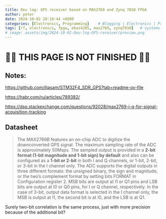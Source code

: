 ```yaml
---
title: Dev log: GPS receiver based on MAX2769 and Zynq 7010 FPGA
author: peter
date: 2024-10-02 20:10:44 +0800
categories: [Electronics, Programming]    # Blogging | Electronics | Programming | Mechanical | SelfHosting
tags: [rf, electronics, fpga, ebaz4205, max2769, zynq7010]   # systems | embedded | rf | microwave | electronics | solidworks | automation | tip
# image: assets/img/2024-10-02-Dev-log-GPS-receiver/preview.png
---
```


# 🚧🚧 THIS PAGE IS NOT FINISHED 🚧🚧

## Notes:

https://github.com/iliasam/STM32F4_SDR_GPS?tab=readme-ov-file

https://habr.com/ru/articles/789382/

https://dsp.stackexchange.com/questions/92028/max2769-i-q-for-signal-acquisition-tracking

## Datasheet

> The MAX2769B features an on-chip ADC to digitize the
> downconverted GPS signal. The maximum sampling
> rate of the ADC is approximately 50Msps. The sampled
> output is provided in a **2-bit format (1-bit magnitude and
> 1-bit sign) by default** and also can be configured as a
> **1-bit or 2-bit** in both I and Q channels, or 1-bit, 2-bit, or
> 3-bit in the I channel only. The ADC supports the digital
> outputs in three different formats: the unsigned binary,
> the sign and magnitude, or the two’s complement format
> by setting bits FORMAT in Configuration register 2. MSB
> bits are output at I1 or Q1 pins and LSB bits are output at
> I0 or Q0 pins, for I or Q channel, respectively. In the case
> of 3-bit, output data format is selected in the I channel
> only, the MSB is output at I1, the second bit is at I0, and
> the LSB is at Q1.

Surely two-bit correlation is the same process, just with more precision because of the additional bit?

